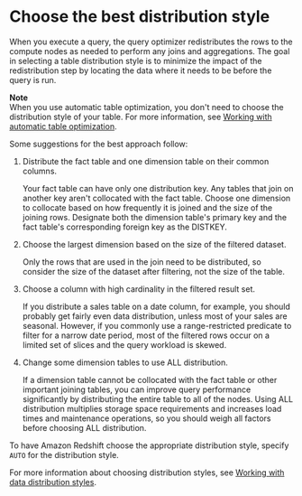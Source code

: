 # Choose the best distribution style<a name="c_best-practices-best-dist-key"></a>

When you execute a query, the query optimizer redistributes the rows to the compute nodes as needed to perform any joins and aggregations\. The goal in selecting a table distribution style is to minimize the impact of the redistribution step by locating the data where it needs to be before the query is run\. 

**Note**  
When you use automatic table optimization, you don't need to choose the distribution style of your table\. For more information, see [Working with automatic table optimization](t_Creating_tables.md)\.

Some suggestions for the best approach follow:

1. Distribute the fact table and one dimension table on their common columns\.

   Your fact table can have only one distribution key\. Any tables that join on another key aren't collocated with the fact table\. Choose one dimension to collocate based on how frequently it is joined and the size of the joining rows\. Designate both the dimension table's primary key and the fact table's corresponding foreign key as the DISTKEY\. 

1. Choose the largest dimension based on the size of the filtered dataset\. 

   Only the rows that are used in the join need to be distributed, so consider the size of the dataset after filtering, not the size of the table\. 

1. Choose a column with high cardinality in the filtered result set\. 

   If you distribute a sales table on a date column, for example, you should probably get fairly even data distribution, unless most of your sales are seasonal\. However, if you commonly use a range\-restricted predicate to filter for a narrow date period, most of the filtered rows occur on a limited set of slices and the query workload is skewed\. 

1. Change some dimension tables to use ALL distribution\.

   If a dimension table cannot be collocated with the fact table or other important joining tables, you can improve query performance significantly by distributing the entire table to all of the nodes\. Using ALL distribution multiplies storage space requirements and increases load times and maintenance operations, so you should weigh all factors before choosing ALL distribution\.

To have Amazon Redshift choose the appropriate distribution style, specify `AUTO` for the distribution style\. 

For more information about choosing distribution styles, see  [Working with data distribution styles](t_Distributing_data.md)\.